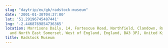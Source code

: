 ```yaml
---
slug: "daytrip/eu/gb/radstock-museum"
date: '2001-01-30T04:37:00'
lat: '51.29196745487441'
lng: '-2.4468769854736365'
location: Morrisons Daily, 14, Fortescue Road, Northfield, Clandown, Radstock, Bath
  and North East Somerset, West of England, England, BA3 3PJ, United Kingdom
title: Radstock Museum
---
```



